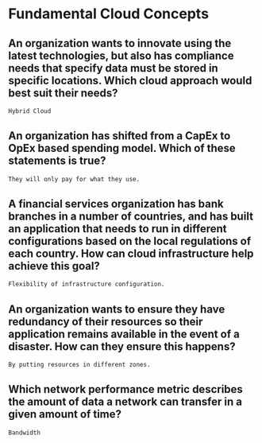 # Fundamental Cloud Concepts
## An organization wants to innovate using the latest technologies, but also has compliance needs that specify data must be stored in specific locations. Which cloud approach would best suit their needs?
```cmd
Hybrid Cloud
```
## An organization has shifted from a CapEx to OpEx based spending model. Which of these statements is true?
```cmd
They will only pay for what they use.
```
## A financial services organization has bank branches in a number of countries, and has built an application that needs to run in different configurations based on the local regulations of each country. How can cloud infrastructure help achieve this goal?
```cmd
Flexibility of infrastructure configuration.
```
## An organization wants to ensure they have redundancy of their resources so their application remains available in the event of a disaster. How can they ensure this happens?
```cmd
By putting resources in different zones.
```
## Which network performance metric describes the amount of data a network can transfer in a given amount of time?
```cmd
Bandwidth
```
